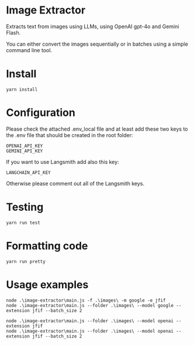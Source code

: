 # Image Extractor

Extracts text from images using LLMs, using OpenAI gpt-4o and Gemini Flash.

You can either convert the images sequentially or in batches using a simple command line tool.

# Install

```
yarn install
```

# Configuration

Please check the attached .env_local file and at least add these two keys to the .env file that should be created in the root folder:

```
OPENAI_API_KEY
GEMINI_API_KEY
```

If you want to use Langsmith add also this key:

```
LANGCHAIN_API_KEY
```

Otherwise please comment out all of the Langsmith keys.

# Testing

```
yarn run test
```

# Formatting code

```
yarn run pretty
```

# Usage examples

```
node .\image-extractor\main.js -f .\images\ -m google -e jfif
node .\image-extractor\main.js --folder .\images\ --model google --extension jfif --batch_size 2
```

```
node .\image-extractor\main.js --folder .\images\ --model openai --extension jfif
node .\image-extractor\main.js --folder .\images\ --model openai --extension jfif --batch_size 2
```
